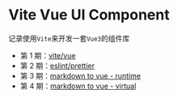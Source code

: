 # Vite Vue UI Component

记录使用`Vite`来开发一套`Vue3`的组件库

- 第 1 期：[vite/vue](HTA-1-240829.md)
- 第 2 期：[eslint/prettier](HTA-2-240929.md)
- 第 3 期：[markdown to vue - runtime](HTA-3-241021.md)
- 第 4 期：[markdown to vue - virtual](HTA-4-250707.md)